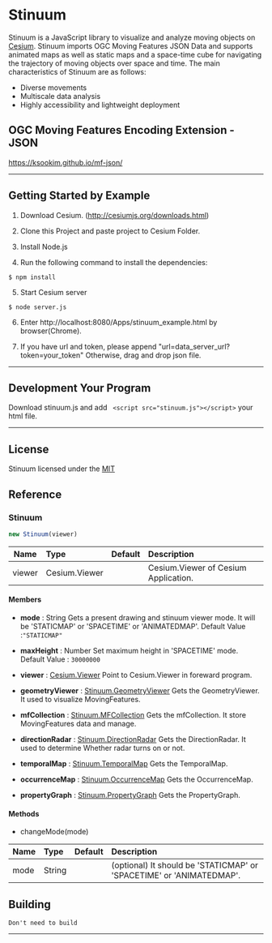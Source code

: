 



# Stinuum

Stinuum is a JavaScript library to visualize and analyze moving objects on [Cesium](https://cesiumjs.org).
Stinuum imports OGC Moving Features JSON Data and supports animated maps as well as static maps and a space-time cube for navigating the trajectory of moving objects over space and time. The main characteristics of Stinuum are as follows:
- Diverse movements
- Multiscale data analysis
- Highly accessibility and lightweight deployment

## OGC Moving Features Encoding Extension - JSON
https://ksookim.github.io/mf-json/

- - -

## Getting Started by Example

1. Download Cesium. (http://cesiumjs.org/downloads.html)

2. Clone this Project and paste project to Cesium Folder.

3. Install Node.js

4. Run the following command to install the dependencies:

  ```
  $ npm install
  ```
5. Start Cesium server

  ```
  $ node server.js
  ```
6. Enter http://localhost:8080/Apps/stinuum_example.html by browser(Chrome).

7. If you have url and token, please append "url=data_server_url?token=your_token"
Otherwise, drag and drop json file.


- - -

## Development Your Program

Download stinuum.js and add ``` <script src="stinuum.js"></script>``` your html file.

- - -

## License

Stinuum licensed under the [MIT](https://opensource.org/licenses/MIT)

## Reference

### Stinuum

```js
new Stinuum(viewer)
```
| Name | Type | Default | Description |
| ---------- | :--------- | :---------- | :---------- |
|   viewer  |  Cesium.Viewer   |        |  Cesium.Viewer of Cesium Application.     |
#### Members

* __mode__ : String
Gets a present drawing and stinuum viewer mode. It will be 'STATICMAP' or 'SPACETIME' or 'ANIMATEDMAP'.
Default Value :`"STATICMAP"`


* __maxHeight__ : Number
Set maximum height in 'SPACETIME' mode.
Default Value : `30000000`


* __viewer__ : [Cesium.Viewer](https://cesiumjs.org/Cesium/Build/Documentation/Viewer.html)
Point to Cesium.Viewer in foreward program.


* __geometryViewer__ : [Stinuum.GeometryViewer](https://github.com/aistairc/mf-cesium/blob/master/reference/GeometryViewer.md)
Gets the GeometryViewer. It used to visualize MovingFeatures.


* __mfCollection__ : [Stinuum.MFCollection](https://github.com/aistairc/mf-cesium/blob/master/reference/MFCollection.md)
Gets the mfCollection. It store MovingFeatures data and manage.



* __directionRadar__ : [Stinuum.DirectionRadar](https://github.com/aistairc/mf-cesium/blob/master/reference/DirectionRadar.md)
Gets the DirectionRadar. It used to determine Whether radar turns on or not.


* __temporalMap__ : [Stinuum.TemporalMap](https://github.com/aistairc/mf-cesium/blob/master/reference/TemporalMap.md)
Gets the TemporalMap.




* __occurrenceMap__ : [Stinuum.OccurrenceMap](https://github.com/aistairc/mf-cesium/blob/master/reference/OccurrenceMap.md)
Gets the OccurrenceMap.



* __propertyGraph__ : [Stinuum.PropertyGraph](https://github.com/aistairc/mf-cesium/blob/master/reference/PropertyGraph.md)
Gets the PropertyGraph.


#### Methods

* changeMode(mode)

| Name | Type | Default | Description |
| ---------- | :--------- | :---------- | :---------- |
|   mode  |  String   |        |  (optional) It should be 'STATICMAP' or 'SPACETIME' or 'ANIMATEDMAP'.     |




## Building

    Don't need to build



- - -

